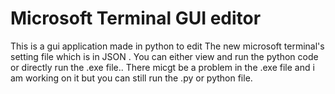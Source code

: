 # Microsoft Terminal GUI editor
 This is a gui application made in python to edit The new microsoft terminal's setting file which is in JSON .
You can either view and run the python code or directly run the .exe file..
There micgt be a problem in the .exe file and i am working on it but you can still run the .py or python file.
